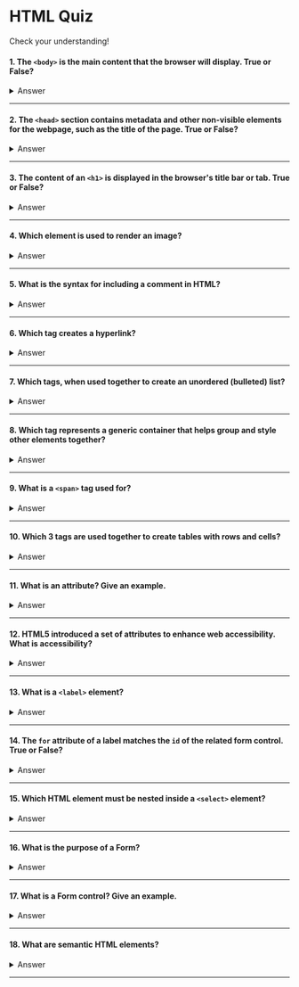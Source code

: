 # HTML Quiz

Check your understanding!


#### 1. The `<body>` is the main content that the browser will display. True or False?

<details>
  <summary>Answer</summary>

    True
  
</details>

<hr />

#### 2. The `<head>` section contains metadata and other non-visible elements for the webpage, such as the title of the page. True or False?

<details>
  <summary>Answer</summary>

    True
  
</details>

<hr />

#### 3. The content of an `<h1>` is displayed in the browser's title bar or tab. True or False?

<details>
  <summary>Answer</summary>

    False. The content of the `<title>` tag is displayed in the browser's title bar or tab. 
    
    An <h1> tag represents the main heading of the page.
  
</details>

<hr />

#### 4. Which element is used to render an image?

<details>
  <summary>Answer</summary>

    <img>
  
</details>

<hr />

#### 5. What is the syntax for including a comment in HTML?

<details>
  <summary>Answer</summary>

  
    <!-- This is a comment! -->
    
  
</details>

<hr />

#### 6. Which tag creates a hyperlink?

<details>
  <summary>Answer</summary>

    `<a>` (the anchor tag)
  
</details>

<hr />

#### 7. Which tags, when used together to create an unordered (bulleted) list?

<details>
  <summary>Answer</summary>

    `<ul>` and `<li>`
  
</details>

<hr />

#### 8. Which tag represents a generic container that helps group and style other elements together?

<details>
  <summary>Answer</summary>

    `<div>`
  
</details>

<hr />

#### 9. What is a  `<span>` tag used for?

<details>
  <summary>Answer</summary>

    Creates an inline container for styling specific portions of text.
  
</details>

<hr />

#### 10. Which 3 tags are used together to create tables with rows and cells?

<details>
  <summary>Answer</summary>

    <table>, <tr>, <td>
  
</details>

<hr />

#### 11. What is an attribute? Give an example.

<details>
  <summary>Answer</summary>

   Attributes provide additional information about an HTML element and modify its behaviour or appearance. 
    
   Attributes are added to HTML tags and are defined within the opening tag using name-value pairs.

   An exmaple would be the `href` attribute of an anchor tag.
  
</details>

<hr />

#### 12. HTML5 introduced a set of attributes to enhance web accessibility. What is accessibility?

<details>
  <summary>Answer</summary>

  Accessibility is the practice of making your websites usable by as many people as possible. We traditionally think of this as being about people with disabilities, but the practice of making sites accessible also benefits other groups such as those using mobile devices, or those with slow network connections.
  
</details>

<hr />


#### 13. What is a `<label>` element? 

<details>
  <summary>Answer</summary>

    The `<label>` element is used to associate a label with a form control.
  
</details>

<hr />

#### 14. The `for` attribute of a label matches the `id` of the related form control. True or False? 

<details>
  <summary>Answer</summary>

    True
  
</details>

<hr />

#### 15.  Which HTML element must be nested inside a `<select>` element?

<details>
  <summary>Answer</summary>

    <option>
  
</details>

<hr />

#### 16. What is the purpose of a Form?

<details>
  <summary>Answer</summary>
  
  HTML forms are a fundamental part of web development, allowing users to interact with and submit data to a website.
  
</details>

<hr />

#### 17. What is a Form control? Give an example.

<details>
  <summary>Answer</summary>
  
  A Form control is an HTML element used inside a `<form>` element that allows the user to enter or select input. Some examples are <strong>input fields, checkboxes, radio buttons, dropdown lists, and buttons</strong>
  
</details>

<hr />

#### 18. What are semantic HTML elements?

<details>
  <summary>Answer</summary>
  
  Semantic HTML elements clearly describe their meaning to both the browser and the developer.

</details>

<hr />